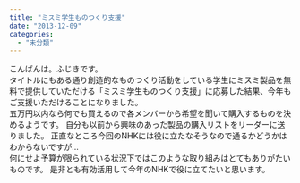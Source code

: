 ```yaml
---
title: "ミスミ学生ものつくり支援"
date: "2013-12-09"
categories: 
  - "未分類"
---
```


こんばんは。ふじきです。  
タイトルにもある通り創造的なものつくり活動をしている学生にミスミ製品を無料で提供していただける「ミスミ学生ものつくり支援」に応募した結果、今年もご支援いただけることになりました。  
五万円以内なら何でも買えるので各メンバーから希望を聞いて購入するものを決めるようです。 自分も以前から興味のあった製品の購入リストをリーダーに送りました。 正直なところ今回のNHKには役に立たなそうなので通るかどうかはわからないですが…  
何にせよ予算が限られている状況下ではこのような取り組みはとてもありがたいものです。 是非とも有効活用して今年のNHKで役に立てたいと思います。
